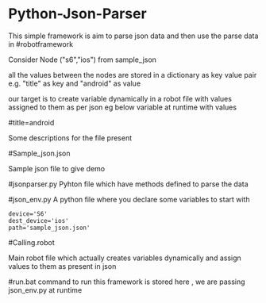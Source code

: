 # Python-Json-Parser

This simple framework is aim to parse json data and then use the parse data in #robotframework

Consider Node ("s6","ios") from  sample_json

all the values between the nodes are stored in a dictionary as key value pair e.g. "title" as key and "android" as value



our target is to create variable dynamically in a robot file with values assigned to them as per json 
eg below variable at runtime  with values

#title=android

Some descriptions for the file present 

#Sample_json.json

Sample json file to give demo

#jsonparser.py 
Pyhton file which have methods defined to parse the data 

#json_env.py
A python file where you declare some variables to start with 

	device='S6'
	dest_device='ios'
	path='sample_json.json'
	
#Calling.robot

Main robot file which actually creates variables dynamically and assign values to them as present in json

#run.bat
command to run this framework is stored here , we are passing json_env.py at runtime
